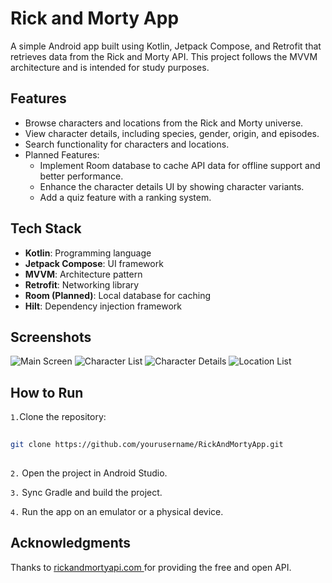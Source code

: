# Rick and Morty App
A simple Android app built using Kotlin, Jetpack Compose, and Retrofit that retrieves data from the Rick and Morty API. This project follows the MVVM architecture and is intended for study purposes.

## Features
- Browse characters and locations from the Rick and Morty universe.
- View character details, including species, gender, origin, and episodes.
- Search functionality for characters and locations.
- Planned Features:
  - Implement Room database to cache API data for offline support and better performance.
  - Enhance the character details UI by showing character variants.
  - Add a quiz feature with a ranking system.

## Tech Stack
- **Kotlin**: Programming language
- **Jetpack Compose**: UI framework
- **MVVM**: Architecture pattern
- **Retrofit**: Networking library
- **Room (Planned)**: Local database for caching
- **Hilt**: Dependency injection framework

## Screenshots
![Main Screen](https://github.com/user-attachments/assets/aa2687ee-9b21-4529-a388-fa06a42c78c7)
![Character List](https://github.com/user-attachments/assets/2fd50136-41ea-4927-81b7-b6258b5cad17)
![Character Details](https://github.com/user-attachments/assets/18203901-5ce0-447e-b00d-c57514f79570)
![Location List](https://github.com/user-attachments/assets/07c7fb77-3f79-4ebe-9c6f-b098871ba44f)

## How to Run

`1.`Clone the repository:
```bash
 
git clone https://github.com/yourusername/RickAndMortyApp.git
 
```
`2.` Open the project in Android Studio.

`3.` Sync Gradle and build the project.

`4.` Run the app on an emulator or a physical device.


## Acknowledgments
Thanks to [ rickandmortyapi.com ](https://rickandmortyapi.com/)for providing the free and open API.
